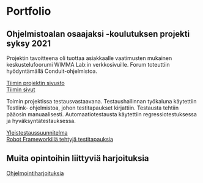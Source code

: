 # **Portfolio**

## Ohjelmistoalan osaajaksi -koulutuksen projekti syksy 2021

Projektin tavoitteena oli tuottaa asiakkaalle vaatimusten mukainen keskustelufoorumi WIMMA Lab:in verkkosivuille. Forum toteuttiin hyödyntämällä Conduit-ohjelmistoa.

[Tiimin projektin sivusto](https://ff2020s-team3.pages.labranet.jamk.fi/core/)  
[Tiimin sivut](https://ff2020s-team3.pages.labranet.jamk.fi/site/)  

Toimin projektissa testausvastaavana. Testaushallinnan työkaluna käytettiin Testlink- ohjelmistoa, johon testitapaukset kirjattiin. Testausta tehtiin pääosin manuaalisesti. Automaatiotestausta käytettiin regressiotestuksessa ja hyväksyntätestauksessa. 

[Yleistestaussuunnitelma](https://ff2020s-team3.pages.labranet.jamk.fi/core/50-Testaushallinta/yleistestaussuunnitelma/)  
[Robot Frameworkillä tehtyjä testitapauksia](https://github.com/anmasa1/RobotFrameworkTests)  


## Muita opintoihin liittyviä harjoituksia

[Ohjelmointiharjoituksia](https://github.com/anmasa1/PythonExercises)


